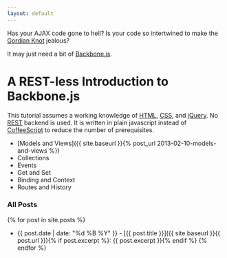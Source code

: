 ```yaml
---
layout: default
---
```

Has your AJAX code gone to hell? Is your code so intertwined to make the [Gordian Knot](http://en.wikipedia.org/wiki/Gordian_Knot) jealous?

It may just need a bit of [Backbone.js](http://backbonejs.org/).

A REST-less Introduction to Backbone.js
=======================================

This tutorial assumes a working knowledge of [HTML](https://developer.mozilla.org/en-US/docs/HTML), [CSS](https://developer.mozilla.org/en-US/docs/CSS), and [jQuery](http://jquery.com/). No [REST](http://en.wikipedia.org/wiki/Representational_state_transfer) backend is used. It is written in plain javascript instead of [CoffeeScript](http://coffeescript.org/) to reduce the number of prerequisites.

* [Models and Views]({{ site.baseurl }}{% post_url 2013-02-10-models-and-views %})
* Collections
* Events
* Get and Set
* Binding and Context
* Routes and History


### All Posts

{% for post in site.posts %}
* {{ post.date | date: "%d %B %Y" }} - [{{ post.title }}]({{ site.baseurl }}{{ post.url }}){% if post.excerpt %}: {{ post.excerpt }}{% endif %}
{% endfor %}